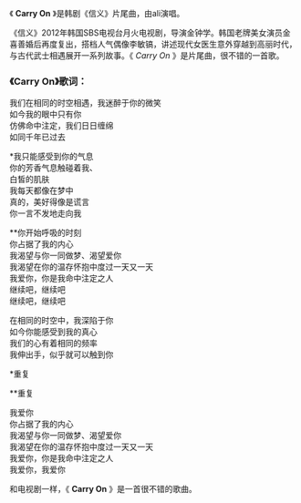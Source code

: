 

《 **Carry On** 》是韩剧《信义》片尾曲，由ali演唱。

《信义》2012年韩国SBS电视台月火电视剧，导演金钟学。韩国老牌美女演员金喜善婚后再度复出，搭档人气偶像李敏镐，讲述现代女医生意外穿越到高丽时代，与古代武士相遇展开一系列故事。《
_Carry On_ 》是片尾曲，很不错的一首歌。

### 《Carry On》歌词：

我们在相同的时空相遇，我迷醉于你的微笑  
如今我的眼中只有你  
仿佛命中注定，我们日日缠绵  
如同千年已过去  
  
*我只能感受到你的气息   
你的芳香气息触碰着我、  
白皙的肌肤  
我每天都像在梦中  
真的，美好得像是谎言  
你一言不发地走向我  
  
**你开始呼吸的时刻  
你占据了我的内心  
我渴望与你一同做梦、渴望爱你  
我渴望在你的温存怀抱中度过一天又一天  
我爱你，你是我命中注定之人  
继续吧，继续吧  
继续吧，继续吧  
  
在相同的时空中，我深陷于你  
如今你能感受到我的真心  
我们的心有着相同的频率  
我伸出手，似乎就可以触到你  
  
*重复   
  
**重复  
  
我爱你  
你占据了我的内心  
我渴望与你一同做梦、渴望爱你  
我渴望在你的温存怀抱中度过一天又一天  
我爱你，你是我命中注定之人  
我爱你，我爱你

和电视剧一样，《 **Carry On** 》是一首很不错的歌曲。

